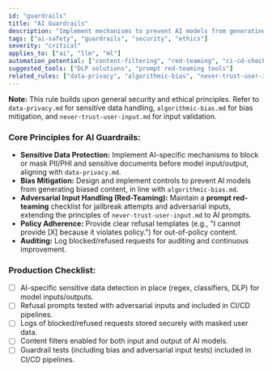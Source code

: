 ```yaml
---
id: "guardrails"
title: "AI Guardrails"
description: "Implement mechanisms to prevent AI models from generating harmful, biased, or out-of-policy content, focusing on AI-specific controls and referencing general security/ethics rules."
tags: ["ai-safety", "guardrails", "security", "ethics"]
severity: "critical"
applies_to: ["ai", "llm", "ml"]
automation_potential: ["content-filtering", "red-teaming", "ci-cd-check"]
suggested_tools: ["DLP solutions", "prompt red-teaming tools"]
related_rules: ["data-privacy", "algorithmic-bias", "never-trust-user-input"]
---
```


**Note:** This rule builds upon general security and ethical principles. Refer to `data-privacy.md` for sensitive data handling, `algorithmic-bias.md` for bias mitigation, and `never-trust-user-input.md` for input validation.

### Core Principles for AI Guardrails:
- **Sensitive Data Protection:** Implement AI-specific mechanisms to block or mask PII/PHI and sensitive documents before model input/output, aligning with `data-privacy.md`.
- **Bias Mitigation:** Design and implement controls to prevent AI models from generating biased content, in line with `algorithmic-bias.md`.
- **Adversarial Input Handling (Red-Teaming):** Maintain a **prompt red-teaming** checklist for jailbreak attempts and adversarial inputs, extending the principles of `never-trust-user-input.md` to AI prompts.
- **Policy Adherence:** Provide clear refusal templates (e.g., "I cannot provide [X] because it violates policy.") for out-of-policy content.
- **Auditing:** Log blocked/refused requests for auditing and continuous improvement.

### Production Checklist:
- [ ] AI-specific sensitive data detection in place (regex, classifiers, DLP) for model inputs/outputs.  
- [ ] Refusal prompts tested with adversarial inputs and included in CI/CD pipelines.  
- [ ] Logs of blocked/refused requests stored securely with masked user data.  
- [ ] Content filters enabled for both input and output of AI models.  
- [ ] Guardrail tests (including bias and adversarial input tests) included in CI/CD pipelines.  

